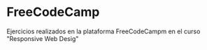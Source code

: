 # FreeCodeCamp
Ejercicios realizados en la plataforma FreeCodeCampm en el curso "Responsive Web Desig"
